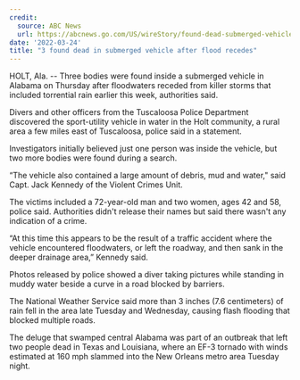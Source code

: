 ```yaml
---
credit:
  source: ABC News
  url: https://abcnews.go.com/US/wireStory/found-dead-submerged-vehicle-flood-recedes-83653141
date: '2022-03-24'
title: "3 found dead in submerged vehicle after flood recedes"
---
```

HOLT, Ala. -- Three bodies were found inside a submerged vehicle in Alabama on Thursday after floodwaters receded from killer storms that included torrential rain earlier this week, authorities said.

Divers and other officers from the Tuscaloosa Police Department discovered the sport-utility vehicle in water in the Holt community, a rural area a few miles east of Tuscaloosa, police said in a statement.

Investigators initially believed just one person was inside the vehicle, but two more bodies were found during a search.

“The vehicle also contained a large amount of debris, mud and water," said Capt. Jack Kennedy of the Violent Crimes Unit.

The victims included a 72-year-old man and two women, ages 42 and 58, police said. Authorities didn't release their names but said there wasn't any indication of a crime.

“At this time this appears to be the result of a traffic accident where the vehicle encountered floodwaters, or left the roadway, and then sank in the deeper drainage area,” Kennedy said.

Photos released by police showed a diver taking pictures while standing in muddy water beside a curve in a road blocked by barriers.

The National Weather Service said more than 3 inches (7.6 centimeters) of rain fell in the area late Tuesday and Wednesday, causing flash flooding that blocked multiple roads.

The deluge that swamped central Alabama was part of an outbreak that left two people dead in Texas and Louisiana, where an EF-3 tornado with winds estimated at 160 mph slammed into the New Orleans metro area Tuesday night.

